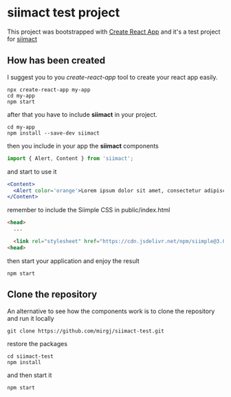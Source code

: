 # siimact test project
This project was bootstrapped with [Create React App](https://github.com/facebookincubator/create-react-app) and it's a test project for [siimact](https://github.com/mirgj/siimact)

## How has been created
I suggest you to you _create-react-app_ tool to create your react app easily.

```
npx create-react-app my-app
cd my-app
npm start
```

after that you have to include **siimact** in your project.

```
cd my-app
npm install --save-dev siimact
```

then you include in your app the **siimact** components

```js
import { Alert, Content } from 'siimact';
```

and start to use it

```jsx
<Content>
  <Alert color='orange'>Lorem ipsum dolor sit amet, consectetur adipiscing elit...</Alert>
</Content>
```

remember to include the Siimple CSS in public/index.html

```html
<head>
  ...

  <link rel="stylesheet" href="https://cdn.jsdelivr.net/npm/siimple@3.0.0/dist/siimple.min.css">
<head>
```

then start your application and enjoy the result

```
npm start
```

## Clone the repository
An alternative to see how the components work is to clone the repository and run it locally

```
git clone https://github.com/mirgj/siimact-test.git
```

restore the packages

```
cd siimact-test
npm install 
```

and then start it

```
npm start
```

